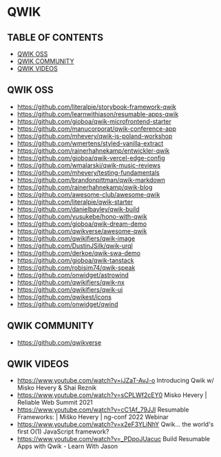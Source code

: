 # QWIK

## TABLE OF CONTENTS

-   [QWIK OSS](#qwik-oss)
-   [QWIK COMMUNITY](#qwik-community)
-   [QWIK VIDEOS](#qwik-videos)

## QWIK OSS

-   <https://github.com/literalpie/storybook-framework-qwik>
-   <https://github.com/learnwithjason/resumable-apps-qwik>
-   <https://github.com/gioboa/qwik-microfrontend-starter>
-   <https://github.com/manucorporat/qwik-conference-app>
-   <https://github.com/mhevery/qwik-js-poland-workshop>
-   <https://github.com/wmertens/styled-vanilla-extract>
-   <https://github.com/rainerhahnekamp/entwickler-qwik>
-   <https://github.com/gioboa/qwik-vercel-edge-config>
-   <https://github.com/wmalarski/qwik-music-reviews>
-   <https://github.com/mhevery/testing-fundamentals>
-   <https://github.com/brandonpittman/qwik-markdown>
-   <https://github.com/rainerhahnekamp/qwik-blog>
-   <https://github.com/awesome-club/awesome-qwik>
-   <https://github.com/literalpie/qwik-starter>
-   <https://github.com/danielbayley/qwik-build>
-   <https://github.com/yusukebe/hono-with-qwik>
-   <https://github.com/gioboa/qwik-dream-demo>
-   <https://github.com/qwikverse/awesome-qwik>
-   <https://github.com/qwikifiers/qwik-image>
-   <https://github.com/DustinJSilk/qwik-urql>
-   <https://github.com/derkoe/qwik-swa-demo>
-   <https://github.com/gioboa/qwik-tanstack>
-   <https://github.com/robisim74/qwik-speak>
-   <https://github.com/onwidget/astrowind>
-   <https://github.com/qwikifiers/qwik-nx>
-   <https://github.com/qwikifiers/qwik-ui>
-   <https://github.com/qwikest/icons>
-   <https://github.com/onwidget/qwind>

## QWIK COMMUNITY

-   <https://github.com/qwikverse>

## QWIK VIDEOS

-   <https://www.youtube.com/watch?v=iJZaT-AvJ-o> Introducing Qwik w/ Misko Hevery & Shai Reznik
-   <https://www.youtube.com/watch?v=sCPLWf2cEY0> Misko Hevery | Reliable Web Summit 2021
-   <https://www.youtube.com/watch?v=cC1Af_79JJI> Resumable Frameworks: | Miško Hevery | ng-conf 2022 Webinar
-   <https://www.youtube.com/watch?v=x2eF3YLiNhY> Qwik… the world's first O(1) JavaScript framework?
-   <https://www.youtube.com/watch?v=_PDpoJUacuc> Build Resumable Apps with Qwik - Learn With Jason
